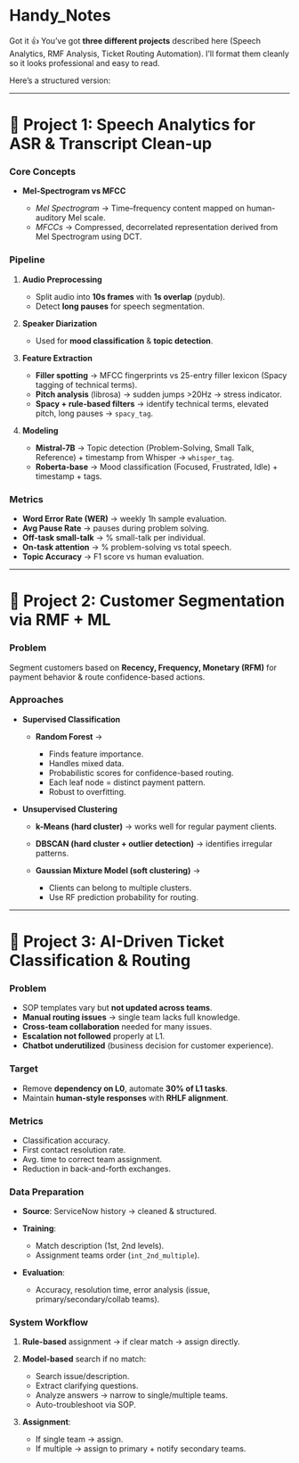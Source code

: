 # Handy_Notes

Got it 👍 You’ve got **three different projects** described here (Speech Analytics, RMF Analysis, Ticket Routing Automation). I’ll format them cleanly so it looks professional and easy to read.

Here’s a structured version:

---

# 🔹 Project 1: Speech Analytics for ASR & Transcript Clean-up

### **Core Concepts**

* **Mel-Spectrogram vs MFCC**

  * *Mel Spectrogram* → Time–frequency content mapped on human-auditory Mel scale.
  * *MFCCs* → Compressed, decorrelated representation derived from Mel Spectrogram using DCT.

### **Pipeline**

1. **Audio Preprocessing**

   * Split audio into **10s frames** with **1s overlap** (pydub).
   * Detect **long pauses** for speech segmentation.

2. **Speaker Diarization**

   * Used for **mood classification** & **topic detection**.

3. **Feature Extraction**

   * **Filler spotting** → MFCC fingerprints vs 25-entry filler lexicon (Spacy tagging of technical terms).
   * **Pitch analysis** (librosa) → sudden jumps >20Hz → stress indicator.
   * **Spacy + rule-based filters** → identify technical terms, elevated pitch, long pauses → `spacy_tag`.

4. **Modeling**

   * **Mistral-7B** → Topic detection (Problem-Solving, Small Talk, Reference) + timestamp from Whisper → `whisper_tag`.
   * **Roberta-base** → Mood classification (Focused, Frustrated, Idle) + timestamp + tags.

### **Metrics**

* **Word Error Rate (WER)** → weekly 1h sample evaluation.
* **Avg Pause Rate** → pauses during problem solving.
* **Off-task small-talk** → % small-talk per individual.
* **On-task attention** → % problem-solving vs total speech.
* **Topic Accuracy** → F1 score vs human evaluation.

---

# 🔹 Project 2: Customer Segmentation via RMF + ML

### **Problem**

Segment customers based on **Recency, Frequency, Monetary (RFM)** for payment behavior & route confidence-based actions.

### **Approaches**

* **Supervised Classification**

  * **Random Forest** →

    * Finds feature importance.
    * Handles mixed data.
    * Probabilistic scores for confidence-based routing.
    * Each leaf node = distinct payment pattern.
    * Robust to overfitting.

* **Unsupervised Clustering**

  * **k-Means (hard cluster)** → works well for regular payment clients.
  * **DBSCAN (hard cluster + outlier detection)** → identifies irregular patterns.
  * **Gaussian Mixture Model (soft clustering)** →

    * Clients can belong to multiple clusters.
    * Use RF prediction probability for routing.

---

# 🔹 Project 3: AI-Driven Ticket Classification & Routing

### **Problem**

* SOP templates vary but **not updated across teams**.
* **Manual routing issues** → single team lacks full knowledge.
* **Cross-team collaboration** needed for many issues.
* **Escalation not followed** properly at L1.
* **Chatbot underutilized** (business decision for customer experience).

### **Target**

* Remove **dependency on L0**, automate **30% of L1 tasks**.
* Maintain **human-style responses** with **RHLF alignment**.

### **Metrics**

* Classification accuracy.
* First contact resolution rate.
* Avg. time to correct team assignment.
* Reduction in back-and-forth exchanges.

### **Data Preparation**

* **Source**: ServiceNow history → cleaned & structured.
* **Training**:

  * Match description (1st, 2nd levels).
  * Assignment teams order (`int_2nd_multiple`).
* **Evaluation**:

  * Accuracy, resolution time, error analysis (issue, primary/secondary/collab teams).

### **System Workflow**

1. **Rule-based** assignment → if clear match → assign directly.
2. **Model-based** search if no match:

   * Search issue/description.
   * Extract clarifying questions.
   * Analyze answers → narrow to single/multiple teams.
   * Auto-troubleshoot via SOP.
3. **Assignment**:

   * If single team → assign.
   * If multiple → assign to primary + notify secondary teams.

